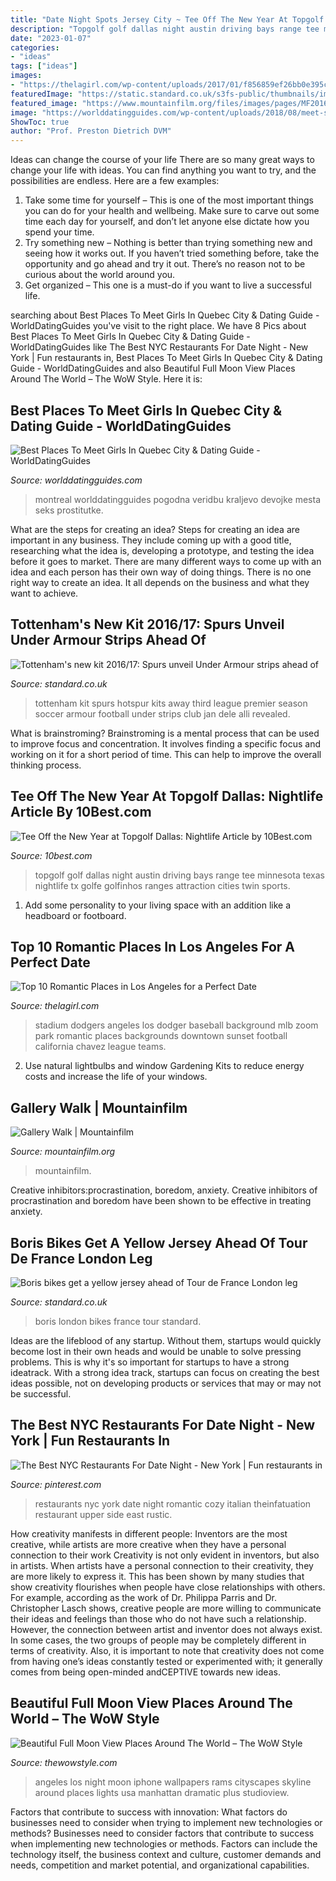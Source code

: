 ```yaml
---
title: "Date Night Spots Jersey City ~ Tee Off The New Year At Topgolf Dallas: Nightlife Article By 10best.com"
description: "Topgolf golf dallas night austin driving bays range tee minnesota texas nightlife tx golfe golfinhos ranges attraction cities twin sports"
date: "2023-01-07"
categories:
- "ideas"
tags: ["ideas"]
images:
- "https://thelagirl.com/wp-content/uploads/2017/01/f856859ef26bb0e395c243c015648ad1.jpg"
featuredImage: "https://static.standard.co.uk/s3fs-public/thumbnails/image/2014/03/27/09/bb1.jpg"
featured_image: "https://www.mountainfilm.org/files/images/pages/MF2016-GALLERYWALK-TGFA-CROWD-GUSCIORA-GUS-0126.jpg"
image: "https://worlddatingguides.com/wp-content/uploads/2018/08/meet-single-women-online-quebec-date-night-guide.jpg"
ShowToc: true
author: "Prof. Preston Dietrich DVM"
---
```



Ideas can change the course of your life
There are so many great ways to change your life with ideas. You can find anything you want to try, and the possibilities are endless. Here are a few examples: 
1. Take some time for yourself – This is one of the most important things you can do for your health and wellbeing. Make sure to carve out some time each day for yourself, and don’t let anyone else dictate how you spend your time. 
2. Try something new – Nothing is better than trying something new and seeing how it works out. If you haven’t tried something before, take the opportunity and go ahead and try it out. There’s no reason not to be curious about the world around you. 
3. Get organized – This one is a must-do if you want to live a successful life.

	

		
searching about Best Places To Meet Girls In Quebec City &amp; Dating Guide - WorldDatingGuides you've visit to the right place. We have 8 Pics about Best Places To Meet Girls In Quebec City &amp; Dating Guide - WorldDatingGuides like The Best NYC Restaurants For Date Night - New York | Fun restaurants in, Best Places To Meet Girls In Quebec City &amp; Dating Guide - WorldDatingGuides and also Beautiful Full Moon View Places Around The World – The WoW Style. Here it is:
		
    
## Best Places To Meet Girls In Quebec City &amp; Dating Guide - WorldDatingGuides

<img loading=lazy src="https://worlddatingguides.com/wp-content/uploads/2018/08/meet-single-women-online-quebec-date-night-guide.jpg" onerror="this.onerror=null;this.src='https://tse4.mm.bing.net/th?id=OIP.hbm3bgLutjuxdILHJ_6frwHaHa&amp;pid=15.1';" alt="Best Places To Meet Girls In Quebec City &amp; Dating Guide - WorldDatingGuides">

_Source: worlddatingguides.com_

>montreal worlddatingguides pogodna veridbu kraljevo devojke mesta seks prostitutke. 

	

What are the steps for creating an idea?
Steps for creating an idea are important in any business. They include coming up with a good title, researching what the idea is, developing a prototype, and testing the idea before it goes to market. 
There are many different ways to come up with an idea and each person has their own way of doing things. There is no one right way to create an idea. It all depends on the business and what they want to achieve.

    
## Tottenham&#039;s New Kit 2016/17: Spurs Unveil Under Armour Strips Ahead Of

<img loading=lazy src="https://www.standard.co.uk/s3fs-public/thumbnails/image/2016/07/08/08/newtottenhamkit0807.jpg" onerror="this.onerror=null;this.src='https://tse1.mm.bing.net/th?id=OIP.A9m_1ZK6OlE4gF2-QBtc3wHaE8&amp;pid=15.1';" alt="Tottenham&#039;s new kit 2016/17: Spurs unveil Under Armour strips ahead of">

_Source: standard.co.uk_

>tottenham kit spurs hotspur kits away third league premier season soccer armour football under strips club jan dele alli revealed. 

	

What is brainstroming?
Brainstroming is a mental process that can be used to improve focus and concentration. It involves finding a specific focus and working on it for a short period of time. This can help to improve the overall thinking process.

    
## Tee Off The New Year At Topgolf Dallas: Nightlife Article By 10Best.com

<img loading=lazy src="http://img2.10bestmedia.com/Images/Photos/324722/Top-Golf_54_990x660.jpg" onerror="this.onerror=null;this.src='https://tse4.mm.bing.net/th?id=OIP.uTB7fvEDdn4rVyDmINxMkwHaE8&amp;pid=15.1';" alt="Tee Off the New Year at Topgolf Dallas: Nightlife Article by 10Best.com">

_Source: 10best.com_

>topgolf golf dallas night austin driving bays range tee minnesota texas nightlife tx golfe golfinhos ranges attraction cities twin sports. 

	

1. Add some personality to your living space with an addition like a headboard or footboard.

    
## Top 10 Romantic Places In Los Angeles For A Perfect Date

<img loading=lazy src="https://thelagirl.com/wp-content/uploads/2017/01/f856859ef26bb0e395c243c015648ad1.jpg" onerror="this.onerror=null;this.src='https://tse4.mm.bing.net/th?id=OIP.pQDWedpfTQlA93GOdht0swHaHc&amp;pid=15.1';" alt="Top 10 Romantic Places in Los Angeles for a Perfect Date">

_Source: thelagirl.com_

>stadium dodgers angeles los dodger baseball background mlb zoom park romantic places backgrounds downtown sunset football california chavez league teams. 

	

2. Use natural lightbulbs and window Gardening Kits to reduce energy costs and increase the life of your windows.

    
## Gallery Walk | Mountainfilm

<img loading=lazy src="https://www.mountainfilm.org/files/images/pages/MF2016-GALLERYWALK-TGFA-CROWD-GUSCIORA-GUS-0126.jpg" onerror="this.onerror=null;this.src='https://tse3.mm.bing.net/th?id=OIP.HnJjBkDv5srMffXaHSydgQHaE8&amp;pid=15.1';" alt="Gallery Walk | Mountainfilm">

_Source: mountainfilm.org_

>mountainfilm. 

	

Creative inhibitors:procrastination, boredom, anxiety.
Creative inhibitors of procrastination and boredom have been shown to be effective in treating anxiety.

    
## Boris Bikes Get A Yellow Jersey Ahead Of Tour De France London Leg

<img loading=lazy src="https://static.standard.co.uk/s3fs-public/thumbnails/image/2014/03/27/09/bb1.jpg" onerror="this.onerror=null;this.src='https://tse3.mm.bing.net/th?id=OIP.J09G3RVqEezK3LTqu3zsgAHaE8&amp;pid=15.1';" alt="Boris bikes get a yellow jersey ahead of Tour de France London leg">

_Source: standard.co.uk_

>boris london bikes france tour standard. 

	

Ideas are the lifeblood of any startup. Without them, startups would quickly become lost in their own heads and would be unable to solve pressing problems. This is why it's so important for startups to have a strong ideatrack. With a strong idea track, startups can focus on creating the best ideas possible, not on developing products or services that may or may not be successful.

    
## The Best NYC Restaurants For Date Night - New York | Fun Restaurants In

<img loading=lazy src="https://i.pinimg.com/originals/da/5b/df/da5bdf0a5503959e2b62131f57cc28b6.jpg" onerror="this.onerror=null;this.src='https://tse4.mm.bing.net/th?id=OIP.GD_RAi2te-Af_wwNmEq9sQHaE8&amp;pid=15.1';" alt="The Best NYC Restaurants For Date Night - New York | Fun restaurants in">

_Source: pinterest.com_

>restaurants nyc york date night romantic cozy italian theinfatuation restaurant upper side east rustic. 

	

How creativity manifests in different people: Inventors are the most creative, while artists are more creative when they have a personal connection to their work
Creativity is not only evident in inventors, but also in artists. When artists have a personal connection to their creativity, they are more likely to express it. This has been shown by many studies that show creativity flourishes when people have close relationships with others. For example, according as the work of Dr. Philippa Parris and Dr. Christopher Lasch shows, creative people are more willing to communicate their ideas and feelings than those who do not have such a relationship. 
However, the connection between artist and inventor does not always exist. In some cases, the two groups of people may be completely different in terms of creativity. Also, it is important to note that creativity does not come from having one’s ideas constantly tested or experimented with; it generally comes from being open-minded andCEPTIVE towards new ideas.

    
## Beautiful Full Moon View Places Around The World – The WoW Style

<img loading=lazy src="http://thewowstyle.com/wp-content/uploads/2014/11/Los-Angeles.jpg" onerror="this.onerror=null;this.src='https://tse4.mm.bing.net/th?id=OIP.O0jEf9txFdWSH33c0ktYNgDIEs&amp;pid=15.1';" alt="Beautiful Full Moon View Places Around The World – The WoW Style">

_Source: thewowstyle.com_

>angeles los night moon iphone wallpapers rams cityscapes skyline around places lights usa manhattan dramatic plus studioview. 

	

Factors that contribute to success with innovation: What factors do businesses need to consider when trying to implement new technologies or methods?
Businesses need to consider factors that contribute to success when implementing new technologies or methods. Factors can include the technology itself, the business context and culture, customer demands and needs, competition and market potential, and organizational capabilities.

